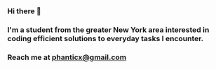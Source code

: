 ### Hi there 👋
### I'm a student from the greater New York area interested in coding efficient solutions to everyday tasks I encounter.

### Reach me at phanticx@gmail.com


